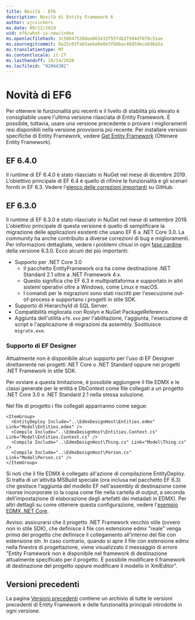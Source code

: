 ```yaml
---
title: Novità - EF6
description: Novità di Entity Framework 6
author: ajcvickers
ms.date: 09/12/2019
uid: ef6/what-is-new/index
ms.openlocfilehash: 3c588475268ea063433f55fdb2f994d70f8c51ae
ms.sourcegitcommit: 0a25c03fa65ae6e0e0e3f66bac48d59eceb96a5a
ms.translationtype: MT
ms.contentlocale: it-IT
ms.lasthandoff: 10/14/2020
ms.locfileid: "92064302"
---
```

# <a name="whats-new-in-ef6"></a>Novità di EF6

Per ottenere le funzionalità più recenti e il livello di stabilità più elevato è consigliabile usare l'ultima versione rilasciata di Entity Framework.
È possibile, tuttavia, usare una versione precedente o provare i miglioramenti resi disponibili nella versione provvisoria più recente.
Per installare versioni specifiche di Entity Framework, vedere [Get Entity Framework](xref:ef6/fundamentals/install) (Ottenere Entity Framework).

## <a name="ef-640"></a>EF 6.4.0

Il runtime di EF 6.4.0 è stato rilasciato in NuGet nel mese di dicembre 2019. L'obiettivo principale di EF 6.4 è quello di rifinire le funzionalità e gli scenari forniti in EF 6.3. Vedere l'[elenco delle correzioni importanti](https://github.com/dotnet/ef6/milestone/14?closed=1) su GitHub.

## <a name="ef-630"></a>EF 6.3.0

Il runtime di EF 6.3.0 è stato rilasciato in NuGet nel mese di settembre 2019. L'obiettivo principale di questa versione è quello di semplificare la migrazione delle applicazioni esistenti che usano EF 6 a .NET Core 3.0. La community ha anche contribuito a diverse correzioni di bug e miglioramenti. Per informazioni dettagliate, vedere i problemi chiusi in ogni [fase cardine](https://github.com/aspnet/EntityFramework6/milestones?state=closed) della versione 6.3.0. Ecco alcuni dei più importanti:

- Supporto per .NET Core 3.0
  - Il pacchetto EntityFramework ora ha come destinazione .NET Standard 2.1 oltre a .NET Framework 4.x.
  - Questo significa che EF 6.3 è multipiattaforma e supportato in altri sistemi operativi oltre a Windows, come Linux e macOS.
  - I comandi per le migrazioni sono stati riscritti per l'esecuzione out-of-process e supportano i progetti in stile SDK.
- Supporto di HierarchyId di SQL Server.
- Compatibilità migliorata con Roslyn e NuGet PackageReference.
- Aggiunta dell'utilità `ef6.exe` per l'abilitazione, l'aggiunta, l'esecuzione di script e l'applicazione di migrazioni da assembly. Sostituisce `migrate.exe`.

### <a name="ef-designer-support"></a>Supporto di EF Designer

Attualmente non è disponibile alcun supporto per l'uso di EF Designer direttamente nei progetti .NET Core o .NET Standard oppure nei progetti .NET Framework in stile SDK. 

Per ovviare a questa limitazione, è possibile aggiungere il file EDMX e le classi generate per le entità e DbContext come file collegati a un progetto .NET Core 3.0 o .NET Standard 2.1 nella stessa soluzione.

Nel file di progetto i file collegati appariranno come segue:

``` csproj 
<ItemGroup>
  <EntityDeploy Include="..\EdmxDesignHost\Entities.edmx" Link="Model\Entities.edmx" />
  <Compile Include="..\EdmxDesignHost\Entities.Context.cs" Link="Model\Entities.Context.cs" />
  <Compile Include="..\EdmxDesignHost\Thing.cs" Link="Model\Thing.cs" />
  <Compile Include="..\EdmxDesignHost\Person.cs" Link="Model\Person.cs" />
</ItemGroup>
```

Si noti che il file EDMX è collegato all'azione di compilazione EntityDeploy. Si tratta di un'attività MSBuild speciale (ora inclusa nel pacchetto EF 6.3) che gestisce l'aggiunta del modello EF nell'assembly di destinazione come risorse incorporate (o la copia come file nella cartella di output, a seconda dell'impostazione di elaborazione degli artefatti dei metadati in EDMX). Per altri dettagli su come ottenere questa configurazione, vedere l'[esempio EDMX .NET Core](https://aka.ms/EdmxDotNetCoreSample).

Avviso: assicurarsi che il progetto .NET Framework vecchio stile (ovvero non in stile SDK), che definisce il file con estensione edmx "reale" venga _prima_ del progetto che definisce il collegamento all'interno del file con estensione sln. In caso contrario, quando si apre il file con estensione edmx nella finestra di progettazione, viene visualizzato il messaggio di errore "Entity Framework non è disponibile nel framework di destinazione attualmente specificato per il progetto. È possibile modificare il framework di destinazione del progetto oppure modificare il modello in XmlEditor".

## <a name="past-releases"></a>Versioni precedenti

La pagina [Versioni precedenti](xref:ef6/what-is-new/past-releases) contiene un archivio di tutte le versioni precedenti di Entity Framework e delle funzionalità principali introdotte in ogni versione.

